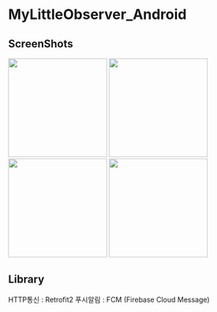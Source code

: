 # MyLittleObserver_Android
ScreenShots
---------------
<div>
  <img width="200" src="https://user-images.githubusercontent.com/51434873/83447476-7b0bc600-a48b-11ea-8b69-4e19f73c6815.png">
  <img width="200" src="https://user-images.githubusercontent.com/51434873/84107140-e2abad80-aa57-11ea-9489-eab80c413259.png">
  <img width="200" src="https://user-images.githubusercontent.com/51434873/84107182-f6571400-aa57-11ea-8e39-7bf609829a20.png">
  <img width="200" src="https://user-images.githubusercontent.com/51434873/84107190-fce58b80-aa57-11ea-9ea4-1a71988ccd5f.png">
</div>

Library
---------------
HTTP통신 : Retrofit2
푸시알림 : FCM (Firebase Cloud Message)
